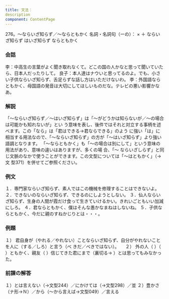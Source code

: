 ```yaml
---
title: 文法：
description
component: ContentPage
---
```



276。～ならいざ知らず／～ならともかく
名詞・名詞句（ーの）： × ＋ ならいざ知らず
はいざ知らず
ならともかく
### 会話
李：中高生の言葉がよく聞き取れなくて。どこの国の人かなと思って聞いていたら、日本人だったりして。 良子：本人達はナウいと思ってるのよ。でも、小さい子供ならいざ知らず、舌足らずな話し方はいただけないわ。
李：外国語ならともかく、母国語の発音は大切にしてほしいものだな。テレビの悪い影響かなあ。
### 解説
「～ならいざ知らず／～はいざ知らず」は「～がどうかは知らないが／～の場合は可能かも知れないが」とい う意味を表し、後件ではそれと対立する事柄を述べます。この「なら」は「君はできる→君ならできる」のよう に強い「は」に相当する用法なので、「～ならいざ知らず」の方が「～はいざ知らず」より強い語調となります。
「～ならともかく」も「～の場合は別にして」という意味の用法があり、意味の違いはありますが、多くの場 合、「～ ならいざしらず」と同じ文脈のなかで使うことができます。この文型については「～はともかく」（→文
型371）を併せてご参照ください。
### 例文
１．専門家ならいざ知らず、素人ではこの機械を修理することはできないよ。
２．できないのならいざ知らず、できるのにしようとしない。
３．仙人ならいざ知らず、生身の人間が霞だけ食って生きていけるかい。きれいごともいい加減にしろ。
４．君ならともかく、僕はそんな愚かなまねはしないね。
５．子供ならともかく、今だに親のすねかじりとは・・・。
### 例題
１） 君自身が（やれる／やれない）ことならいざ知らず、自分がやれないことを人に（する／しろ）と言う（べ
きだ／べきではない）。    
２） 外の人（ ）（ ）ともかく、親友（ ）信じてきた君にまで（裏切る→ ）とは思ってもみなかった。
### 前課の解答
１）とは言えない（→文型244）／にかけては（→文型298）／並
２）豊かさ（ナ形→Ｎ）／から（～から言えば→文型049）／言える
